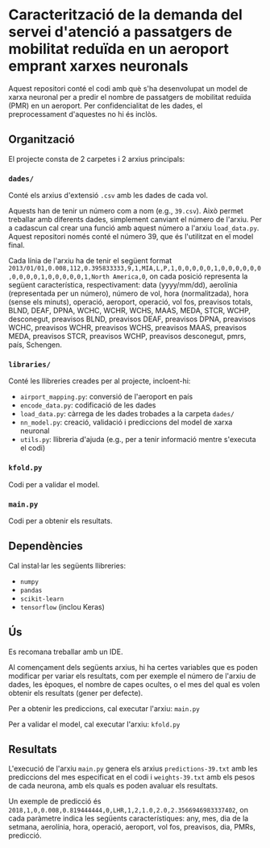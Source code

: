 # Caracterització de la demanda del servei d'atenció a passatgers de mobilitat reduïda en un aeroport emprant xarxes neuronals

Aquest repositori conté el codi amb què s'ha desenvolupat un model de xarxa neuronal per a predir el nombre de passatgers de mobilitat reduïda (PMR) en un aeroport. Per confidencialitat de les dades, el preprocessament d'aquestes no hi és inclòs. 


## Organització

El projecte consta de 2 carpetes i 2 arxius principals:

### `dades/`

Conté els arxius d'extensió `.csv` amb les dades de cada vol. 

Aquests han de tenir un número com a nom (e.g., `39.csv`). Això permet treballar amb diferents dades, simplement canviant el número de l'arxiu. Per a cadascun cal crear una funció amb aquest número a l'arxiu `load_data.py`. Aquest repositori només conté el número 39, que és l'utilitzat en el model final.

Cada línia de l'arxiu ha de tenir el següent format `2013/01/01,0.008,112,0.395833333,9,1,MIA,L,P,1,0,0,0,0,0,1,0,0,0,0,0,0,0,0,0,0,1,0,0,0,0,0,1,North America,0`, on cada posició representa la següent característica, respectivament: data (yyyy/mm/dd), aerolínia (representada per un número), número de vol, hora (normalitzada), hora (sense els minuts), operació, aeroport, operació, vol fos, preavisos totals, BLND, DEAF, DPNA, WCHC, WCHR, WCHS, MAAS, MEDA, STCR, WCHP, desconegut, preavisos BLND, preavisos DEAF, preavisos DPNA, preavisos WCHC, preavisos WCHR, preavisos WCHS, preavisos MAAS, preavisos MEDA, preavisos STCR, preavisos WCHP, preavisos desconegut, pmrs, país, Schengen. 


### `libraries/`

Conté les llibreries creades per al projecte, incloent-hi:
- `airport_mapping.py`: conversió de l'aeroport en país
- `encode_data.py`: codificació de les dades
- `load_data.py`: càrrega de les dades trobades a la carpeta `dades/`
- `nn_model.py`: creació, validació i prediccions del model de xarxa neuronal
- `utils.py`: llibreria d'ajuda (e.g., per a tenir informació mentre s'executa el codi)

### `kfold.py`

Codi per a validar el model.

### `main.py`

Codi per a obtenir els resultats.

## Dependències

Cal instal·lar les següents llibreries:
- `numpy`
- `pandas`
- `scikit-learn`
- `tensorflow` (inclou Keras)

## Ús

Es recomana treballar amb un IDE. 

Al començament dels següents arxius, hi ha certes variables que es poden modificar per variar els resultats, com per exemple el número de l'arxiu de dades, les èpoques, el nombre de capes ocultes, o el mes del qual es volen obtenir els resultats (gener per defecte). 

Per a obtenir les prediccions, cal executar l'arxiu:
``main.py``


Per a validar el model, cal executar l'arxiu:
``kfold.py``

## Resultats
L'execució de l'arxiu `main.py` genera els arxius `predictions-39.txt` amb les prediccions del mes especificat en el codi i `weights-39.txt` amb els pesos de cada neurona, amb els quals es poden avaluar els resultats.

Un exemple de predicció és `2018,1,0,0.008,0.819444444,0,LHR,1,2,1.0,2.0,2.3566946983337402`, on cada paràmetre indica les següents característiques: any, mes, dia de la setmana, aerolínia, hora, operació, aeroport, vol fos, preavisos, dia, PMRs, predicció.